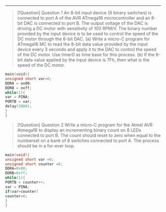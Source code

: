 ___
  
>[!Question] Question 1
>An 8-bit input device (8 binary switches) is connected to port A of the AVR ATmega16
microcontroller and an 8-bit DAC is connected to port B. The output voltage of the DAC is driving a DC motor with sensitivity of 100 RPM/V. The binary number provided by the input device is to be used to control the speed of the DC motor through the 8-bit DAC.
(a) Write a micro-C program for ATmega16 MC to read the 8-bit data value provided by the input device every 3 seconds and apply it to the DAC to control the speed of the DC motor. Use timer0 as time base for this process.
(b) If the 8-bit data value applied by the input device is 7Fh, then what is the speed of the DC motor.

```c
main(void){
unsigned short var=0;
DDRA = ox00;
DDRB = oxff;
while(1){
var = PINA;
PORTB = var;
delay(3000);
}
}
```

>[!Question] Question 2
>Write a micro-C program for the Atmel AVR Atmega16 to display an incrementing binary
count on 8 LEDs connected to port B. The count should reset to zero when equal to the numberset on a bank of 8 switches connected to port A. The process should be in a for-ever loop.

```c
main(void){
unsigned short var =0;
unsigned short counter =0;
DDRA=0x00;
DDRB=0xff;
while(1){
PORTB = counter++;
var = PINA;
if(var>counter)
counter=0;
}
}
```
